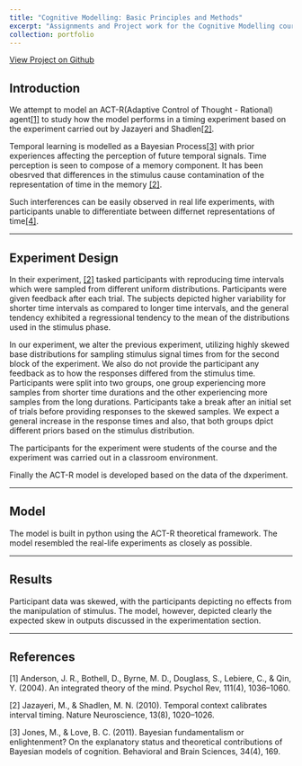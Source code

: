 ```yaml
---
title: "Cognitive Modelling: Basic Principles and Methods"
excerpt: "Assignments and Project work for the Cognitive Modelling course offered under the MSc AI program at the University of Groningen"
collection: portfolio
---
```

[View Project on Github](https://github.com/v3rm1/cogn_mod_basic)

## Introduction

We attempt to model an ACT-R(Adaptive Control of Thought - Rational) agent[[1]](#1) to study how the model performs in a timing experiment based on the experiment carried out by Jazayeri and Shadlen[[2]](#2).

Temporal learning is modelled as a Bayesian Process[[3]](#3) with prior experiences affecting the perception of future temporal signals. Time perception is seen to compose of a memory component. It has been obesrved that differences in the stimulus cause contamination of the representation of time in the memory [[2]](#2).

Such interferences can be easily observed in real life experiments, with participants unable to differentiate between differnet representations of time[[4]](#4).

---

## Experiment Design

In their experiment, [[2]](#2) tasked participants with reproducing time intervals which were sampled from different uniform distributions. Participants were given feedback after each trial. The subjects depicted higher variability for shorter time intervals as compared to longer time intervals, and the general tendency exhibited a regressional tendency to the mean of the distributions used in the stimulus phase.

In our experiment, we alter the previous experiment, utilizing highly skewed base distributions for sampling stimulus signal times from for the second block of the experiment. We also do not provide the participant any feedback as to how the responses differed from the stimulus time. Participants were split into two groups, one group experiencing more samples from shorter time durations and the other experiencing more samples from the long durations. Participants take a break after an initial set of trials before providing responses to the skewed samples. We expect a general increase in the response times and also, that both groups dpict different priors based on the stimulus distribution.

The participants for the experiment were students of the course and the experiment was carried out in a classroom environment.

Finally the ACT-R model is developed based on the data of the dxperiment.

---

## Model

The model is built in python using the ACT-R theoretical framework. The model resembled the real-life experiments as closely as possible.

---

## Results

Participant data was skewed, with the participants depicting no effects from the manipulation of stimulus. The model, however, depicted clearly the expected skew in outputs discussed in the experimentation section.

---

## References
<a id="1">[1]</a>
Anderson, J. R., Bothell, D., Byrne, M. D., Douglass, S., Lebiere, C., & Qin, Y. (2004). An integrated theory of the mind. Psychol Rev, 111(4), 1036–1060.

<a id="2">[2]</a>
Jazayeri, M., & Shadlen, M. N. (2010). Temporal context calibrates interval timing. Nature Neuroscience, 13(8), 1020–1026.

<a id="3">[3]</a>
Jones, M., & Love, B. C. (2011). Bayesian fundamentalism or enlightenment? On the explanatory status and theoretical contributions of Bayesian models of cognition. Behavioral and Brain Sciences, 34(4), 169.
